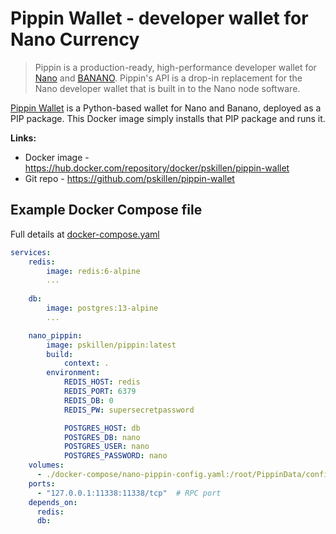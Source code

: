 Pippin Wallet - developer wallet for Nano Currency
===

> Pippin is a production-ready, high-performance developer wallet for [Nano](https://nano.org/) and [BANANO](https://banano.cc/). 
> Pippin's API is a drop-in replacement for the Nano developer wallet that is built in to the Nano node software.  

[Pippin Wallet](https://github.com/appditto/pippin_nano_wallet) is a Python-based wallet for Nano and Banano, deployed 
as a PIP package. This Docker image simply installs that PIP package and runs it.


**Links:**

* Docker image - https://hub.docker.com/repository/docker/pskillen/pippin-wallet
* Git repo - https://github.com/pskillen/pippin-wallet

## Example Docker Compose file

Full details at [docker-compose.yaml](docker-compose.yaml)

```yaml
services:
    redis:
        image: redis:6-alpine
        ...
    
    db:
        image: postgres:13-alpine
        ...

    nano_pippin:
        image: pskillen/pippin:latest
        build:
            context: .
        environment:
            REDIS_HOST: redis
            REDIS_PORT: 6379
            REDIS_DB: 0
            REDIS_PW: supersecretpassword

            POSTGRES_HOST: db
            POSTGRES_DB: nano
            POSTGRES_USER: nano
            POSTGRES_PASSWORD: nano
    volumes:
      - ./docker-compose/nano-pippin-config.yaml:/root/PippinData/config.yaml
    ports:
      - "127.0.0.1:11338:11338/tcp"  # RPC port
    depends_on:
      redis:
      db:

```
